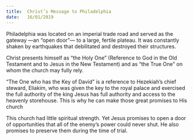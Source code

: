 ```yaml
---
title:  Christ’s Message to Philadelphia
date:   16/01/2019
---
```


Philadelphia was located on an imperial trade road and served as the gateway —an “open door”— to a large, fertile plateau. It was constantly shaken by earthquakes that debilitated and destroyed their structures.

Christ presents himself as “the Holy One” (Reference to God in the Old Testament and to Jesus in the New Testament) and as “the True One” on whom the church may fully rely.

“The One who has the Key of David” is a reference to Hezekiah’s chief steward, Eliakim, who was given the key to the royal palace and exercised the full authority of the king Jesus has full authority and access to the heavenly storehouse. This is why he can make those great promises to His church

This church had little spiritual strength. Yet Jesus promises to open a door of opportunities that all of the enemy’s power could never shut. He also promises to preserve them during the time of trial.
